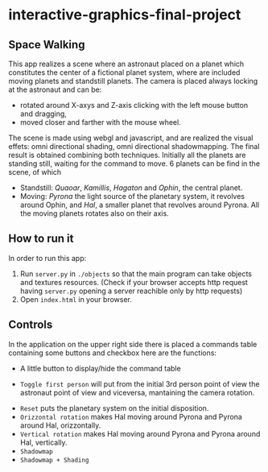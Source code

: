 # interactive-graphics-final-project

## Space Walking
This app realizes a scene where an astronaut placed on a planet which constitutes the center of a fictional planet system, where are included moving planets and standstill planets.
The camera is placed always locking at the astronaut and can be:
+ rotated around X-axys and Z-axis clicking with the left mouse button and dragging,
+ moved closer and farther with the mouse wheel.
 
The scene is made using webgl and javascript, and are realized the visual effets: omni directional shading, omni directional shadowmapping. The final result is obtained combining both techniques.
Initially all the planets are standing still, waiting for the command to move.
6 planets can be find in the scene, of which
+ Standstill: _Quaoar_, _Kamillis_, _Hagaton_ and _Ophin_, the central planet.
+ Moving: _Pyrona_ the light source of the planetary system, it revolves around Ophin, and _Hal_, a smaller planet that revolves around Pyrona.
All the moving planets rotates also on their axis.  

## How to run it
In order to run this app:
1. Run ```server.py``` in ```./objects``` so that the main program can take objects and textures resources. (Check if your browser accepts http request having ```server.py``` opening a server reachible only by http requests)
2. Open ```index.html``` in your browser.


## Controls
In the application on the upper right side there is placed a commands table containing some buttons and checkbox here are the functions:
- A little button to display/hide the command table
* ```Toggle first person``` will put from the initial 3rd person point of view the astronaut point of view and viceversa, mantaining the camera rotation.
+ ```Reset``` puts the planetary system on the initial disposition.
+ ```Orizzontal rotation``` makes Hal moving around Pyrona and Pyrona around Hal, orizzontally. 
+ ```Vertical rotation``` makes Hal moving around Pyrona and Pyrona around Hal, vertically. 
+ ```Shadowmap```
+ ```Shadowmap + Shading```
